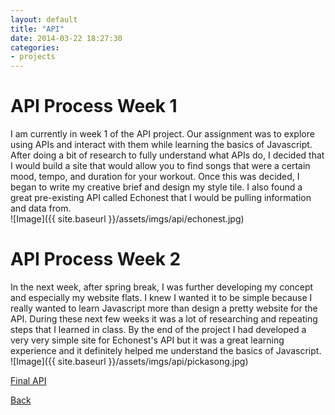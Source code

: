 ```yaml
---
layout: default
title: "API"
date: 2014-03-22 18:27:30
categories:
- projects
---
```


# API Process Week 1

I am currently in week 1 of the API project. Our assignment was to explore using APIs and interact with them while learning the basics of Javascript. After doing a bit of research to fully understand what APIs do, I decided that I would build a site that would allow you to find songs that were a certain mood, tempo, and duration for your workout. Once this was decided, I began to write my creative brief and design my style tile. I also found a great pre-existing API called Echonest that I would be pulling information and data from.<br> 
![Image]({{ site.baseurl }}/assets/imgs/api/echonest.jpg)

# API Process Week 2

In the next week, after spring break, I was further developing my concept and especially my website flats. I knew I wanted it to be simple because I really wanted to learn Javascript more than design a pretty website for the API. During these next few weeks it was a lot of researching and repeating steps that I learned in class. By the end of the project I had developed a very very simple site for Echonest's API but it was a great learning experience and it definitely helped me understand the basics of Javascript.<br>
![Image]({{ site.baseurl }}/assets/imgs/api/pickasong.jpg)

[Final API](http://amcmicken.github.io/api-project/index.html)

[Back](http://amcmicken.github.io/jekyll2/index.html)